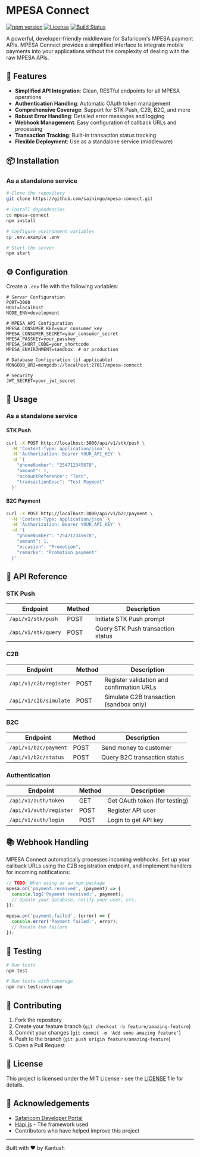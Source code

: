 # MPESA Connect

[![npm version](https://img.shields.io/npm/v/mpesa-connect.svg)](https://www.npmjs.com/package/mpesa-connect)
[![License](https://img.shields.io/npm/l/mpesa-connect.svg)](https://github.com/yourusername/mpesa-connect/blob/main/LICENSE)
[![Build Status](https://img.shields.io/travis/yourusername/mpesa-connect.svg)](https://travis-ci.org/yourusername/mpesa-connect)

A powerful, developer-friendly middleware for Safaricom's MPESA payment APIs. MPESA Connect provides a simplified interface to integrate mobile payments into your applications without the complexity of dealing with the raw MPESA APIs.

## 🚀 Features

- **Simplified API Integration**: Clean, RESTful endpoints for all MPESA operations
- **Authentication Handling**: Automatic OAuth token management
- **Comprehensive Coverage**: Support for STK Push, C2B, B2C, and more
- **Robust Error Handling**: Detailed error messages and logging
- **Webhook Management**: Easy configuration of callback URLs and processing
- **Transaction Tracking**: Built-in transaction status tracking
- **Flexible Deployment**: Use as a standalone service (middleware)

## 📦 Installation

<!-- ### As an npm package

```bash
npm install mpesa-connect
``` -->

### As a standalone service

```bash
# Clone the repository
git clone https://github.com/sainingo/mpesa-connect.git

# Install dependencies
cd mpesa-connect
npm install

# Configure environment variables
cp .env.example .env

# Start the server
npm start
```

## ⚙️ Configuration

Create a `.env` file with the following variables:

```
# Server Configuration
PORT=3000
HOST=localhost
NODE_ENV=development

# MPESA API Configuration
MPESA_CONSUMER_KEY=your_consumer_key
MPESA_CONSUMER_SECRET=your_consumer_secret
MPESA_PASSKEY=your_passkey
MPESA_SHORT_CODE=your_shortcode
MPESA_ENVIRONMENT=sandbox  # or production

# Database Configuration (if applicable)
MONGODB_URI=mongodb://localhost:27017/mpesa-connect

# Security
JWT_SECRET=your_jwt_secret
```

## 🔧 Usage

<!-- ### As an npm package

```javascript
// Initialize the client
const { MpesaConnect } = require('mpesa-connect');

const mpesa = new MpesaConnect({
  consumerKey: 'your_consumer_key',
  consumerSecret: 'your_consumer_secret',
  shortCode: 'your_shortcode',
  passkey: 'your_passkey',
  environment: 'sandbox' // or 'production'
});

// STK Push Example
async function initiatePayment() {
  try {
    const result = await mpesa.stkPush({
      amount: 1,
      phoneNumber: '254712345678',
      accountReference: 'Test',
      transactionDesc: 'Test Payment'
    });
    
    console.log('Payment initiated:', result);
  } catch (error) {
    console.error('Payment failed:', error);
  }
}

// C2B Registration Example
async function registerUrls() {
  try {
    const result = await mpesa.c2b.registerUrls({
      ValidationURL: 'https://example.com/validation',
      ConfirmationURL: 'https://example.com/confirmation',
      ResponseType: 'Completed'
    });
    
    console.log('URLs registered:', result);
  } catch (error) {
    console.error('Registration failed:', error);
  }
}
``` -->

### As a standalone service

#### STK Push

```bash
curl -X POST http://localhost:3000/api/v1/stk/push \
  -H 'Content-Type: application/json' \
  -H 'Authorization: Bearer YOUR_API_KEY' \
  -d '{
    "phoneNumber": "254712345678",
    "amount": 1,
    "accountReference": "Test",
    "transactionDesc": "Test Payment"
  }'
```

#### B2C Payment

```bash
curl -X POST http://localhost:3000/api/v1/b2c/payment \
  -H 'Content-Type: application/json' \
  -H 'Authorization: Bearer YOUR_API_KEY' \
  -d '{
    "phoneNumber": "254712345678",
    "amount": 1,
    "occasion": "Promotion",
    "remarks": "Promotion payment"
  }'
```

## 🔄 API Reference

### STK Push

| Endpoint | Method | Description |
|----------|--------|-------------|
| `/api/v1/stk/push` | POST | Initiate STK Push prompt |
| `/api/v1/stk/query` | POST | Query STK Push transaction status |

### C2B

| Endpoint | Method | Description |
|----------|--------|-------------|
| `/api/v1/c2b/register` | POST | Register validation and confirmation URLs |
| `/api/v1/c2b/simulate` | POST | Simulate C2B transaction (sandbox only) |

### B2C

| Endpoint | Method | Description |
|----------|--------|-------------|
| `/api/v1/b2c/payment` | POST | Send money to customer |
| `/api/v1/b2c/status` | POST | Query B2C transaction status |

### Authentication

| Endpoint | Method | Description |
|----------|--------|-------------|
| `/api/v1/auth/token` | GET | Get OAuth token (for testing) |
| `/api/v1/auth/register` | POST | Register API user |
| `/api/v1/auth/login` | POST | Login to get API key |

## 📚 Webhook Handling

MPESA Connect automatically processes incoming webhooks. Set up your callback URLs using the C2B registration endpoint, and implement handlers for incoming notifications:

```javascript
// TODO: When using as an npm package 
mpesa.on('payment.received', (payment) => {
  console.log('Payment received:', payment);
  // Update your database, notify your user, etc.
});

mpesa.on('payment.failed', (error) => {
  console.error('Payment failed:', error);
  // Handle the failure
});
```

## 🧪 Testing

```bash
# Run tests
npm test

# Run tests with coverage
npm run test:coverage
```

## 🤝 Contributing

1. Fork the repository
2. Create your feature branch (`git checkout -b feature/amazing-feature`)
3. Commit your changes (`git commit -m 'Add some amazing feature'`)
4. Push to the branch (`git push origin feature/amazing-feature`)
5. Open a Pull Request

## 📄 License

This project is licensed under the MIT License - see the [LICENSE](LICENSE) file for details.

## 🙏 Acknowledgements

- [Safaricom Developer Portal](https://developer.safaricom.co.ke/)
- [Hapi.js](https://hapi.dev/) - The framework used
- Contributors who have helped improve this project

---

Built with ❤️ by Kantush